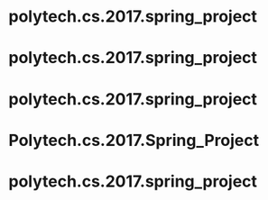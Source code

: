 # polytech.cs.2017.spring_project
# polytech.cs.2017.spring_project
# polytech.cs.2017.spring_project
# Polytech.cs.2017.Spring_Project
# polytech.cs.2017.spring_project
